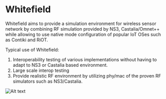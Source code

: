 # Whitefield

Whitefield aims to provide a simulation environment for wireless sensor network by combining RF simulation provided by NS3, Castalia/Omnet++ while allowing to use native mode configuration of popular IoT OSes such as Contiki and RiOT.

Typical use of Whitefield:
1. Interoperability testing of various implementations without having to adapt to NS3 or Castalia based environment.
2. Large scale interop testing
3. Provide realistic RF environment by utilizing phy/mac of the proven RF simulators such as NS3/Castalia.

![Alt text](https://github.com/nyrahul/whitefield/blob/master/docs/res/Whitefield%20-%20HLD.png "Whitefield-High Level design")
